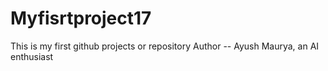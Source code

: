 # Myfisrtproject17
This is my first github projects or repository
Author -- Ayush Maurya, an AI enthusiast
